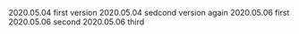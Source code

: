 2020.05.04 first version
2020.05.04 sedcond version
again
2020.05.06 first
2020.05.06 second
2020.05.06 third
